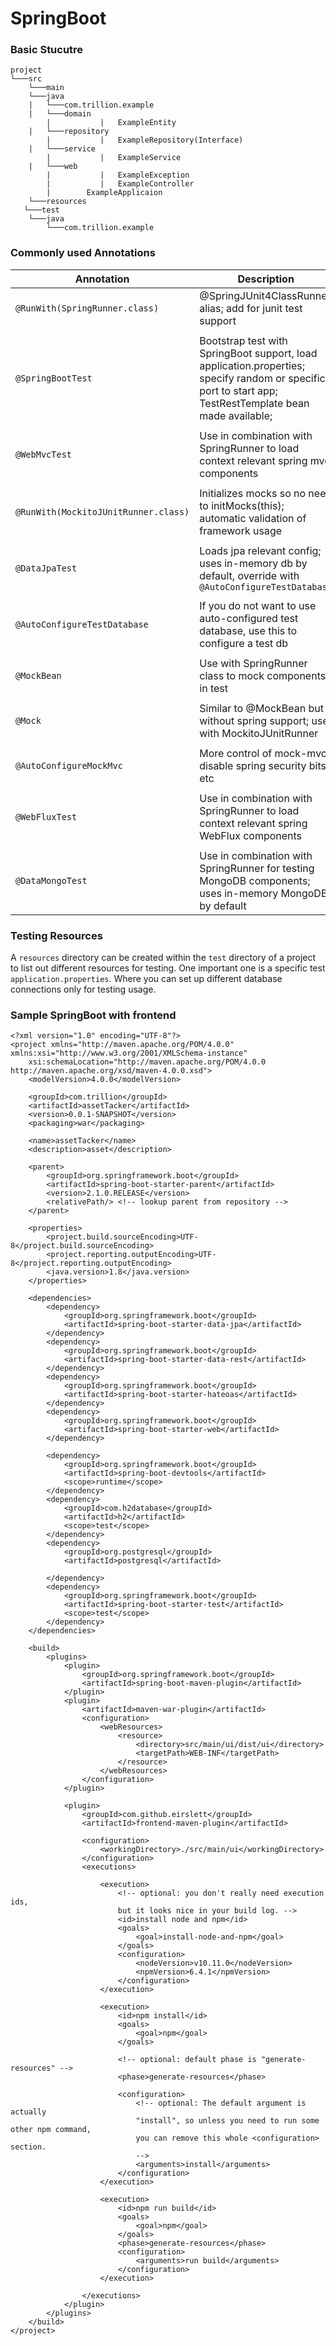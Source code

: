 # SpringBoot

### Basic Stucutre
```
project
└───src
    └───main
	└───java
	|   └───com.trillion.example
	|	└───domain
        |           |	ExampleEntity
	|	└───repository
        |           |	ExampleRepository(Interface)
	|	└───service
        |           |	ExampleService
	|	└───web
        |           |	ExampleException
        |           |	ExampleController
        |        ExampleApplicaion
	└───resources
   └───test
	└───java
	    └───com.trillion.example

```

### Commonly used Annotations

| Annotation                        | Description
|-------------------------------    |--------------
|`@RunWith(SpringRunner.class)`     | @SpringJUnit4ClassRunner alias; add for junit test support
|   	                              |
|`@SpringBootTest`  	              | Bootstrap test with SpringBoot support, load application.properties; specify random or specific port to start app; TestRestTemplate bean made available;
|                                   |
|`@WebMvcTest`   	                  | Use in combination with SpringRunner to load context relevant spring mvc components
|                                   |
|`@RunWith(MockitoJUnitRunner.class)`| Initializes mocks so no need to initMocks(this); automatic validation of framework usage
|                                   |
|`@DataJpaTest`   	                | Loads jpa relevant config; uses in-memory db by default, override with `@AutoConfigureTestDatabase`
|   	                            |
|`@AutoConfigureTestDatabase`   	  | If you do not want to use auto-configured test database, use this to configure a test db
|  	                                |
|`@MockBean`                        | Use with SpringRunner class to mock components in test
|                                   |
|`@Mock`    	                      | Similar to @MockBean but without spring support; use with MockitoJUnitRunner
|  	                                |
|`@AutoConfigureMockMvc`            | More control of mock-mvc, disable spring security bits etc
|                                   |
|`@WebFluxTest`                     | Use in combination with SpringRunner to load context relevant spring WebFlux components
|                                   |
|`@DataMongoTest`                   | Use in combination with SpringRunner for testing MongoDB components; uses in-memory MongoDB by default

### Testing Resources
A `resources` directory can be created within the `test` directory of a project to list out different resources for testing.  One important one is a specific test `application.properties`.  Where you can set up different database connections only for testing usage.

### Sample SpringBoot with frontend
```
<?xml version="1.0" encoding="UTF-8"?>
<project xmlns="http://maven.apache.org/POM/4.0.0" xmlns:xsi="http://www.w3.org/2001/XMLSchema-instance"
	xsi:schemaLocation="http://maven.apache.org/POM/4.0.0 http://maven.apache.org/xsd/maven-4.0.0.xsd">
	<modelVersion>4.0.0</modelVersion>

	<groupId>com.trillion</groupId>
	<artifactId>assetTacker</artifactId>
	<version>0.0.1-SNAPSHOT</version>
	<packaging>war</packaging>

	<name>assetTacker</name>
	<description>asset</description>

	<parent>
		<groupId>org.springframework.boot</groupId>
		<artifactId>spring-boot-starter-parent</artifactId>
		<version>2.1.0.RELEASE</version>
		<relativePath/> <!-- lookup parent from repository -->
	</parent>

	<properties>
		<project.build.sourceEncoding>UTF-8</project.build.sourceEncoding>
		<project.reporting.outputEncoding>UTF-8</project.reporting.outputEncoding>
		<java.version>1.8</java.version>
	</properties>

	<dependencies>
		<dependency>
			<groupId>org.springframework.boot</groupId>
			<artifactId>spring-boot-starter-data-jpa</artifactId>
		</dependency>
		<dependency>
			<groupId>org.springframework.boot</groupId>
			<artifactId>spring-boot-starter-data-rest</artifactId>
		</dependency>
		<dependency>
			<groupId>org.springframework.boot</groupId>
			<artifactId>spring-boot-starter-hateoas</artifactId>
		</dependency>
		<dependency>
			<groupId>org.springframework.boot</groupId>
			<artifactId>spring-boot-starter-web</artifactId>
		</dependency>

		<dependency>
			<groupId>org.springframework.boot</groupId>
			<artifactId>spring-boot-devtools</artifactId>
			<scope>runtime</scope>
		</dependency>
		<dependency>
			<groupId>com.h2database</groupId>
			<artifactId>h2</artifactId>
			<scope>test</scope>
		</dependency>
		<dependency>
			<groupId>org.postgresql</groupId>
			<artifactId>postgresql</artifactId>

		</dependency>
		<dependency>
			<groupId>org.springframework.boot</groupId>
			<artifactId>spring-boot-starter-test</artifactId>
			<scope>test</scope>
		</dependency>
	</dependencies>

	<build>
		<plugins>
			<plugin>
				<groupId>org.springframework.boot</groupId>
				<artifactId>spring-boot-maven-plugin</artifactId>
			</plugin>
			<plugin>
				<artifactId>maven-war-plugin</artifactId>
				<configuration>
					<webResources>
						<resource>
							<directory>src/main/ui/dist/ui</directory>
							<targetPath>WEB-INF</targetPath>
						</resource>
					</webResources>
				</configuration>
			</plugin>

			<plugin>
				<groupId>com.github.eirslett</groupId>
				<artifactId>frontend-maven-plugin</artifactId>

				<configuration>
					<workingDirectory>./src/main/ui</workingDirectory>
				</configuration>
				<executions>

					<execution>
						<!-- optional: you don't really need execution ids,
                        but it looks nice in your build log. -->
						<id>install node and npm</id>
						<goals>
							<goal>install-node-and-npm</goal>
						</goals>
						<configuration>
							<nodeVersion>v10.11.0</nodeVersion>
							<npmVersion>6.4.1</npmVersion>
						</configuration>
					</execution>

					<execution>
						<id>npm install</id>
						<goals>
							<goal>npm</goal>
						</goals>

						<!-- optional: default phase is "generate-resources" -->
						<phase>generate-resources</phase>

						<configuration>
							<!-- optional: The default argument is actually
                            "install", so unless you need to run some other npm command,
                            you can remove this whole <configuration> section.
                            -->
							<arguments>install</arguments>
						</configuration>
					</execution>

					<execution>
						<id>npm run build</id>
						<goals>
							<goal>npm</goal>
						</goals>
						<phase>generate-resources</phase>
						<configuration>
							<arguments>run build</arguments>
						</configuration>
					</execution>

				</executions>
			</plugin>
		</plugins>
	</build>
</project>
```

